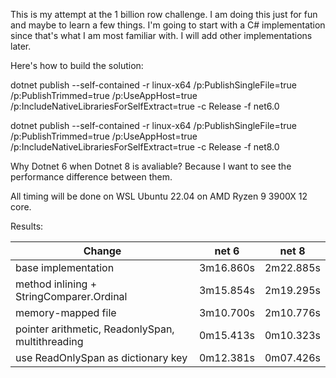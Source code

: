 This is my attempt at the 1 billion row challenge. I am doing this just for fun and maybe to learn a few things.
I'm going to start with a C# implementation since that's what I am most familiar with.
I will add other implementations later.

Here's how to build the solution:

dotnet publish --self-contained -r linux-x64 /p:PublishSingleFile=true /p:PublishTrimmed=true /p:UseAppHost=true /p:IncludeNativeLibrariesForSelfExtract=true -c Release -f net6.0

dotnet publish --self-contained -r linux-x64 /p:PublishSingleFile=true /p:PublishTrimmed=true /p:UseAppHost=true /p:IncludeNativeLibrariesForSelfExtract=true -c Release -f net8.0

Why Dotnet 6 when Dotnet 8 is avaliable? Because I want to see the performance difference between them.

All timing will be done on WSL Ubuntu 22.04 on AMD Ryzen 9 3900X 12 core.

Results:

|        Change                                     | net 6     | net 8     |
|---------------------------------------------------|---------- |-----------|
| base implementation                               | 3m16.860s | 2m22.885s |
| method inlining + StringComparer.Ordinal          | 3m15.854s | 2m19.295s |
| memory-mapped file                                | 3m10.700s | 2m10.776s |
| pointer arithmetic, ReadonlySpan, multithreading  | 0m15.413s | 0m10.323s |
| use ReadOnlySpan<byte> as dictionary key          | 0m12.381s | 0m07.426s |